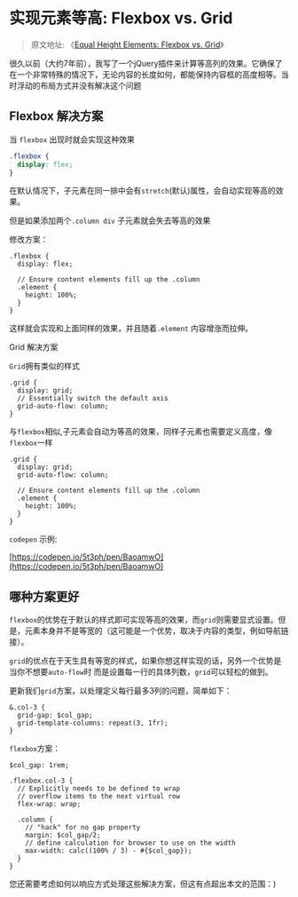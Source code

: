 # 实现元素等高: Flexbox vs. Grid

> 原文地址: 《[Equal Height Elements: Flexbox vs. Grid](https://moderncss.dev/equal-height-elements-flexbox-vs-grid/)》

很久以前（大约7年前），我写了一个jQuery插件来计算等高列的效果。它确保了在一个非常特殊的情况下，无论内容的长度如何，都能保持内容框的高度相等。当时浮动的布局方式并没有解决这个问题

## Flexbox 解决方案

当 `flexbox` 出现时就会实现这种效果

``` css
.flexbox {
  display: flex;
}
```

在默认情况下，子元素在同一排中会有`stretch`(默认)属性，会自动实现等高的效果。

但是如果添加两个`.column div` 子元素就会失去等高的效果

修改方案：

```less
.flexbox {
  display: flex;

  // Ensure content elements fill up the .column
  .element {
    height: 100%;
  }
}
```

这样就会实现和上面同样的效果，并且随着`.element` 内容增涨而拉伸。

Grid 解决方案

`Grid`拥有类似的样式

``` less
.grid {
  display: grid;
  // Essentially switch the default axis
  grid-auto-flow: column;
}
```

与`flexbox`相似,子元素会自动为等高的效果，同样子元素也需要定义高度，像`flexbox`一样

```less
.grid {
  display: grid;
  grid-auto-flow: column;
  
  // Ensure content elements fill up the .column
  .element {
    height: 100%;
  }
}
```

`codepen` 示例:

[https://codepen.io/5t3ph/pen/BaoamwO](https://codepen.io/5t3ph/pen/BaoamwO)

## 哪种方案更好

`flexbox`的优势在于默认的样式即可实现等高的效果，而`grid`则需要显式设置。但是，元素本身并不是等宽的（这可能是一个优势，取决于内容的类型，例如导航链接）。

`grid`的优点在于天生具有等宽的样式，如果你想这样实现的话，另外一个优势是当你不想要`auto-flow`时
而是设置每一行的具体列数，`grid`可以轻松的做到。

更新我们`grid`方案，以处理定义每行最多3列的问题，简单如下：

```less
&.col-3 {
  grid-gap: $col_gap;
  grid-template-columns: repeat(3, 1fr);
}
```

`flexbox`方案：

```less
$col_gap: 1rem;

.flexbox.col-3 {
  // Explicitly needs to be defined to wrap 
  // overflow items to the next virtual row
  flex-wrap: wrap;

  .column {
    // "hack" for no gap property
    margin: $col_gap/2;
    // define calculation for browser to use on the width
    max-width: calc((100% / 3) - #{$col_gap});
  }
}
```

您还需要考虑如何以响应方式处理这些解决方案，但这有点超出本文的范围：)
